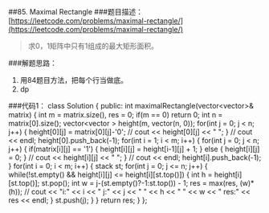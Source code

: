 ##85. Maximal Rectangle
###题目描述：[https://leetcode.com/problems/maximal-rectangle/](https://leetcode.com/problems/maximal-rectangle/)
> 求0，1矩阵中只有1组成的最大矩形面积。

###解题思路：
1. 用84题目方法，把每个行当做底。
2. dp

###代码1：
	class Solution {
	public:
	    int maximalRectangle(vector<vector<char>>& matrix) {
	        int m = matrix.size(), res = 0;
	        if(m == 0) return 0;
	        int n = matrix[0].size();
	        vector<vector<int> > height(m, vector<int>(n, 0));
	        for(int j = 0; j < n; j++) {
	            height[0][j] = matrix[0][j]-'0';
	            // cout << height[0][j] << " ";
	        }
	        // cout << endl;
	        height[0].push_back(-1);
	        for(int i = 1; i < m; i++) {
	            for(int j = 0; j < n; j++) {
	                if(matrix[i][j] == '1') {
	                    height[i][j] = height[i-1][j] + 1;
	                }
	                else {
	                    height[i][j] = 0;
	                }
	                // cout << height[i][j] << " ";
	            }
	            // cout << endl;
	            height[i].push_back(-1);
	        }
	        for(int i = 0; i < m; i++) {
	            stack<int> st;
	            for(int j = 0; j <= n; j++) {
	                while(!st.empty() && height[i][j] <= height[i][st.top()]) {
	                    int h = height[i][st.top()]; st.pop();
	                    int w = j-(st.empty()?-1:st.top()) - 1;
	                    res = max(res, (w)*(h));
	                    // cout << "i:" << i << " j:" << j << " " << h << " " << w << " res:" << res << endl;
	                }
	                st.push(j);
	            }
	        }
	        return res;
	    }
	};
